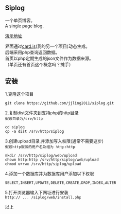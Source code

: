 ## Siplog  
  
一个单页博客。  
A single page blog.  
  
[演示地址][1]  
  
界面通过[card.js][2](我的另一个项目)动态生成。  
后端采用php查询返回数据。  
首页以php定期生成的json文件作为数据来源。  
（单页还有首页这个概念吗？摊手）  
  
    
## 安装  
1.克隆这个项目  
```
git clone https://github.com/jjling2011/siplog.git 
```
  
2.复制dist文件夹到支持php的http目录  
`假设目录为/srv/http`  
```
cd siplog
cp -a dist /srv/http/siplog
```
  
3.创建upload目录,并添加写入权限(通常不需要这步)  
`假设http服务的用户名及组为 http:http`  
```
mkdir /srv/http/siplog/web/upload
chown http:http /srv/http/siplog/web/upload
chmod u+rwx /srv/http/siplog/upload
```  
  
4.添加一个数据库并为数据库用户添加以下权限  
```
SELECT,INSERT,UPDATE,DELETE,CREATE,DROP,INDEX,ALTER
```
  
5.打开浏览器输入下网址进行安装  
`http:// ... /siplog/web/install.php`  
  
以上  
  

  [1]: http://ltc.epizy.com/siplog/index.html
  [2]: https://github.com/jjling2011/card.js